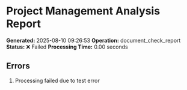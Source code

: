 # Project Management Analysis Report

**Generated:** 2025-08-10 09:26:53
**Operation:** document_check_report
**Status:** ❌ Failed
**Processing Time:** 0.00 seconds



## Errors
1. Processing failed due to test error
